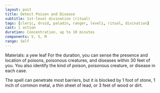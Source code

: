 ```yaml
---
layout: post
title: Detect Poison and Disease
subtitle: 1st-level divination (ritual)
tags: [cleric, druid, paladin, ranger, level1, ritual, divination]
cast: 1 action
duration: Concentration, up to 10 minutes
components: V, S, M
range: Self
---
```

Materials: a yew leaf
For the duration, you can sense the presence and location of poisons, poisonous creatures, and diseases within 30 feet of you. You also identify the kind of poison, poisonous creature, or disease in each case.

The spell can penetrate most barriers, but it is blocked by 1 foot of stone, 1 inch of common metal, a thin sheet of lead, or 3 feet of wood or dirt.